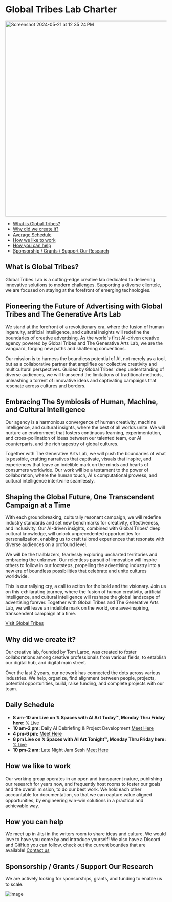 # Global Tribes Lab Charter

<img width="611" alt="Screenshot 2024-05-21 at 12 35 24 PM" src="https://github.com/gm3/globaltribes-research/assets/115435986/aacbb5df-ec88-43db-b3d1-c52639ca1243">


- [What is Global Tribes?](#what-is-global-tribes)
- [Why did we create it?](#why-did-we-create-it)
- [Average Schedule](#average-schedule)
- [How we like to work](#how-we-like-to-work)
- [How you can help](#how-you-can-help)
- [Sponsorship / Grants / Support Our Research](#sponsorship--grants--support-our-research)

## What is Global Tribes?

Global Tribes Lab is a cutting-edge creative lab dedicated to delivering innovative solutions to modern challenges. Supporting a diverse clientele, we are focused on staying at the forefront of emerging technologies.



## Pioneering the Future of Advertising with Global Tribes and The Generative Arts Lab

We stand at the forefront of a revolutionary era, where the fusion of human ingenuity, artificial intelligence, and cultural insights will redefine the boundaries of creative advertising. As the world's first AI-driven creative agency powered by Global Tribes and The Generative Arts Lab, we are the vanguard, forging new paths and shattering conventions.

Our mission is to harness the boundless potential of AI, not merely as a tool, but as a collaborative partner that amplifies our collective creativity and multicultural perspectives. Guided by Global Tribes' deep understanding of diverse audiences, we will transcend the limitations of traditional methods, unleashing a torrent of innovative ideas and captivating campaigns that resonate across cultures and borders.

## Embracing The Symbiosis of Human, Machine, and Cultural Intelligence

Our agency is a harmonious convergence of human creativity, machine intelligence, and cultural insights, where the best of all worlds unite. We will nurture an environment that fosters continuous learning, experimentation, and cross-pollination of ideas between our talented team, our AI counterparts, and the rich tapestry of global cultures.

Together with The Generative Arts Lab, we will push the boundaries of what is possible, crafting narratives that captivate, visuals that inspire, and experiences that leave an indelible mark on the minds and hearts of consumers worldwide. Our work will be a testament to the power of collaboration, where the human touch, AI's computational prowess, and cultural intelligence intertwine seamlessly.

## Shaping the Global Future, One Transcendent Campaign at a Time

With each groundbreaking, culturally resonant campaign, we will redefine industry standards and set new benchmarks for creativity, effectiveness, and inclusivity. Our AI-driven insights, combined with Global Tribes' deep cultural knowledge, will unlock unprecedented opportunities for personalization, enabling us to craft tailored experiences that resonate with diverse audiences on a profound level.

We will be the trailblazers, fearlessly exploring uncharted territories and embracing the unknown. Our relentless pursuit of innovation will inspire others to follow in our footsteps, propelling the advertising industry into a new era of boundless possibilities that celebrate and unite cultures worldwide.

This is our rallying cry, a call to action for the bold and the visionary. Join us on this exhilarating journey, where the fusion of human creativity, artificial intelligence, and cultural intelligence will reshape the global landscape of advertising forever. Together with Global Tribes and The Generative Arts Lab, we will leave an indelible mark on the world, one awe-inspiring, transcendent campaign at a time.


[Visit Global Tribes](https://globaltribes.art)

## Why did we create it?

Our creative lab, founded by Tom Laroc, was created to foster collaborations among creative professionals from various fields, to establish our digital hub, and digital main street.

Over the last 2 years, our network has connected the dots across various industries. We help, organize, find alignment between people, projects, potential opportunities, build, raise funding, and complete projects with our team.

## Daily Schedule

- **8 am-10 am Live on 𝕏 Spaces with AI Art Today™, Monday Thru Friday here:** [𝕏 Live](https://twitter.com/AIARtTOday)
- **10 am-2 pm:** Daily AI Debriefing & Project Development [Meet Here](https://meet.jit.si/globaltribes_project_001)
- **4 pm-6 pm:** [Meet Here](https://meet.jit.si/globaltribes_project_001)
- **8 pm Live on 𝕏 Spaces with AI Art Tonight™, Monday Thru Friday here:** [𝕏 Live](https://twitter.com/AIARtTOnight)
- **10 pm-2 am:** Late Night Jam Sesh [Meet Here](https://meet.jit.si/globaltribes_project_001)

## How we like to work

Our working group operates in an open and transparent nature, publishing our research for years now, and frequently host rooms to foster our goals and the overall mission, to do our best work. We hold each other accountable for documentation, so that we can capture value aligned opportunities, by engineering win-win solutions in a practical and achievable way.

## How you can help

We meet up in Jitsi in the writers room to share ideas and culture. We would love to have you come by and introduce yourself! We also have a Discord and GitHub you can follow, check out the current bounties that are available! [Contact us](https://globaltribes.art/contact)

## Sponsorship / Grants / Support Our Research

We are actively looking for sponsorships, grants, and funding to enable us to scale.

![image](https://github.com/gm3/globaltribes-research/assets/7612104/9907f309-6a9d-4564-9442-7f3d8fd3e840)

